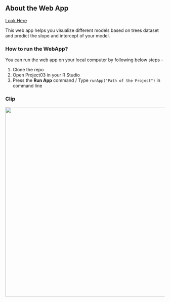 ## About the Web App
[Look Here](https://praneetnigam.shinyapps.io/project05/)

This web app helps you visualize different models based on trees dataset and predict the slope and intercept of your model.

### How to run the WebApp?

You can run the web app on your local computer by following below steps -
1. Clone the repo
2. Open Project03 in your R Studio
3. Press the <b>Run App</b> command / Type ```runApp("Path of the Project")``` in command line

### Clip

<img src="https://user-images.githubusercontent.com/23660137/44005295-e661d2fa-9e8e-11e8-939f-a9b5894379d3.PNG" width=600px/>
